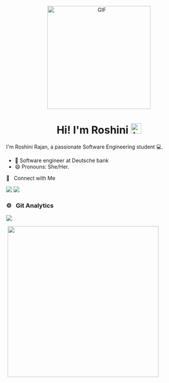 <p align="center">
<img alt="GIF" src="https://media0.giphy.com/media/BferOKonYOspm28AiB/200.webp?cid=ecf05e47ht99vdgmurjf4ws0ey79kfpqby1b2o63gss6dg4p&rid=200.webp&ct=g" height="280" />
 <p/>
<h1 align="center"> Hi! I'm Roshini <img src="https://user-images.githubusercontent.com/1303154/88677602-1635ba80-d120-11ea-84d8-d263ba5fc3c0.gif" width="28px" alt="hi"></h1>

I'm Roshini Rajan, a passionate Software Engineering student 💻.

<!-- TODO: Add last video link -->

- :seedling: Software engineer at Deutsche bank
- 😄 Pronouns: She/Her.

🤝 &nbsp; Connect with Me

[<img src="https://img.shields.io/badge/linkedin-%230077B5.svg?&style=for-the-badge&logo=linkedin&logoColor=white" />](https://www.linkedin.com/in/roshini-rajan-353505193/)
[<img src="https://img.shields.io/badge/twitter-%231DA1F2.svg?&style=for-the-badge&logo=twitter&logoColor=white" />](https://twitter.com/Roshnirajan5)
                                                                                                                  

### ⚙️ &nbsp; Git Analytics
 
<p><img align="center" src="https://github-readme-stats.vercel.app/api?username=roshnirajan1106&theme=dark&show_icons=true" /></p>
<p>&nbsp;<img align="center" src="https://github-readme-stats.vercel.app/api/top-langs/?username=roshnirajan1106&theme=dark&layout=compact" width="410" /></p>



